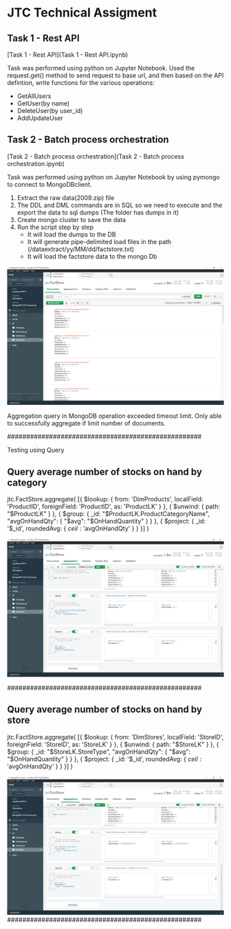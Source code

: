 # JTC Technical Assigment

## Task 1 - Rest API

[Task 1 - Rest API](Task 1 - Rest API.ipynb)

Task was performed using python on Jupyter Notebook. 
Used the request.get() method to send request to base url, and then based on the API defintion, write functions for the various operations:
- GetAllUsers
- GetUser(by name)
- DeleteUser(by user_id)
- AddUpdateUser


## Task 2 - Batch process orchestration

[Task 2 - Batch process orchestration](Task 2 - Batch process orchestration.ipynb)

Task was performed using python on Jupyter Notebook by using pymongo to connect to MongoDBclient.

1. Extract the raw data(2009.zip) file
2. The DDL and DML commands are in SQL so we need to execute and the export the data to sql dumps (The folder has dumps in it)
3. Create mongo cluster to save the data
4. Run the script step by step
    - It will load the dumps to the DB
    - It will generate pipe-delimited load files in the path (/dataextract/yy/MM/dd/factstore.txt) 
    - It will load the factstore data to the mongo Db
    

![Factstore](imgs/fact_store.PNG)

Aggregation query in MongoDB operation exceeded timeout limit. Only able to successfully aggregate if limit number of documents.

###################################################

Testing using Query

Query average number of stocks on hand by category
---------------------------------------------------
jtc.FactStore.aggregate(
[{
    $lookup: {
        from: 'DimProducts',
        localField: 'ProductID',
        foreignField: 'ProductID',
        as: 'ProductLK'
    }
}, {
    $unwind: {
        path: "$ProductLK"
    }
}, {
    $group: {
        _id: "$ProductLK.ProductCategoryName",
        "avgOnHandQty": {
            "$avg": "$OnHandQuantity"
        }
    }
}, {
    $project: {
        _id: '$_id',
        roundedAvg: {
            $ceil: '$avgOnHandQty'
        }
    }
}]
)

![](imgs/query_1.PNG)

###################################################

Query average number of stocks on hand by store
---------------------------------------------------

jtc.FactStore.aggregate(
[{
    $lookup: {
        from: 'DimStores',
        localField: 'StoreID',
        foreignField: 'StoreID',
        as: 'StoreLK'
    }
}, {
    $unwind: {
        path: "$StoreLK"
    }
}, {
    $group: {
        _id: "$StoreLK.StoreType",
        "avgOnHandQty": {
            "$avg": "$OnHandQuantity"
        }
    }
}, {
    $project: {
        _id: '$_id',
        roundedAvg: {
            $ceil: '$avgOnHandQty'
        }
    }
}]
)


![](imgs/query_2.PNG)
###################################################


